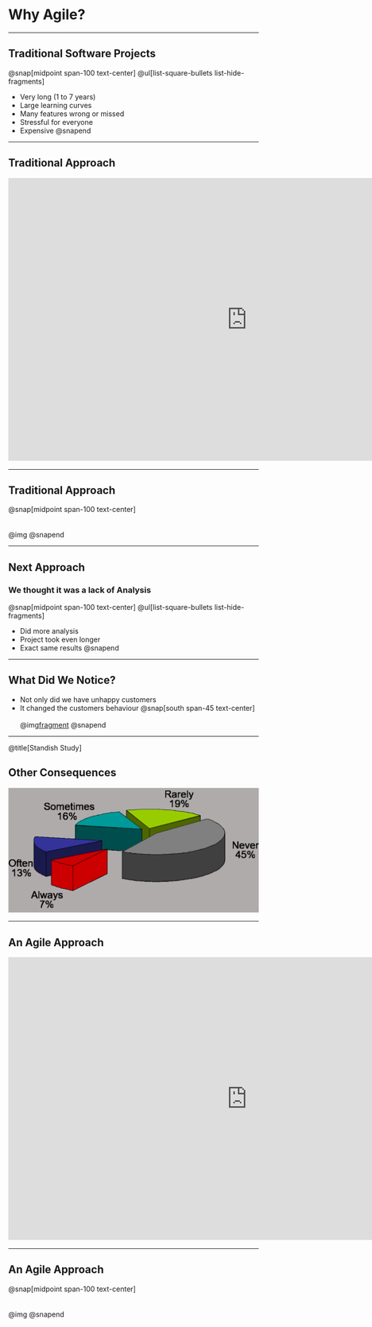 
# Why Agile?
---
## Traditional Software Projects
@snap[midpoint span-100 text-center]
@ul[list-square-bullets list-hide-fragments]
- Very long (1 to 7 years)
- Large learning curves
- Many features wrong or missed
- Stressful for everyone
- Expensive
@snapend

---
## Traditional Approach
<iframe src="https://docs.google.com/presentation/d/e/2PACX-1vS9smGZw51GJGOEOhH1R48qclmPb9gpFZ0MIHxVfpOlErRqdMtoV5cXrrt7NdqderCpluVP_wR2dj4l/embed?start=false&loop=false&delayms=15000" frameborder="0" width="960" height="569" allowfullscreen="true" mozallowfullscreen="true" webkitallowfullscreen="true"></iframe>

---
## Traditional Approach
@snap[midpoint span-100 text-center]
<br><br><br>
@img[](assets/img/traditional.png)
@snapend

---
## Next Approach
### We thought it was a lack of Analysis
@snap[midpoint span-100 text-center]
@ul[list-square-bullets list-hide-fragments]
- Did more analysis
- Project took even longer
- Exact same results
@snapend

---
## What Did We Notice?
- Not only did we have unhappy customers
- It changed the customers behaviour
@snap[south span-45 text-center]
<br><br>
@img[fragment](assets/img/dilbert-easy.png)
@snapend

---
@title[Standish Study]
## Other Consequences
![Standish](assets/img/standish.png)

---
## An Agile Approach
<iframe src="https://docs.google.com/presentation/d/e/2PACX-1vRKRCrEvic1xMCkOHTx8t30TRIomLK81gLZ8rFcbAU24X7LG3AsEZ6fVGcnzkm79PIWewbXfYq2q-8w/embed?start=false&loop=false&delayms=15000" frameborder="0" width="960" height="569" allowfullscreen="true" mozallowfullscreen="true" webkitallowfullscreen="true"></iframe>

---
## An Agile Approach
@snap[midpoint span-100 text-center]
<br><br><br>
@img[](assets/img/agile-approach.png)
@snapend
